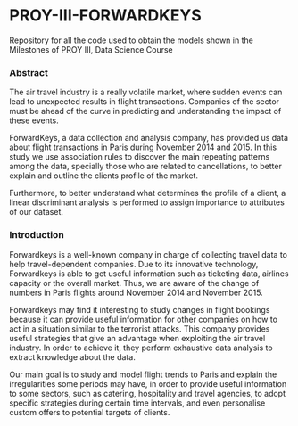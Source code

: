 # PROY-III-FORWARDKEYS
Repository for all the code used to obtain the models shown in the Milestones of PROY III, Data Science Course

### Abstract
The air travel industry is a really volatile market, where sudden events can lead to unexpected results in flight transactions. Companies of the sector must be ahead of the curve in predicting and understanding the impact of these events. 

ForwardKeys, a data collection and analysis company, has provided us data about flight transactions in Paris during November 2014 and 2015. In this study we use association rules to discover the main repeating patterns among the data, specially those who are related to cancellations, to better explain and outline the clients profile of the market. 

Furthermore, to better understand what determines the profile of a client, a linear discriminant analysis is performed to assign importance to attributes of our dataset. 

### Introduction

Forwardkeys is a well-known company in charge of collecting travel data to help travel-dependent companies. Due to its innovative technology, Forwardkeys is able to get useful information such as ticketing data, airlines capacity or the overall market. Thus, we are aware of the change of numbers in Paris flights around November 2014 and November 2015.

Forwardkeys may find it interesting to study changes in flight bookings because it can provide useful information for other companies on how to act in a situation similar to the terrorist attacks. This company provides useful strategies that give an advantage when exploiting the air travel industry. In order to achieve it, they perform exhaustive data analysis to extract knowledge about the data.

Our main goal is to study and model flight trends to Paris and explain the irregularities some periods may have, in order to provide useful information to some sectors, such as catering, hospitality and travel agencies, to adopt specific strategies during certain time intervals, and even personalise custom offers to potential targets of clients.
